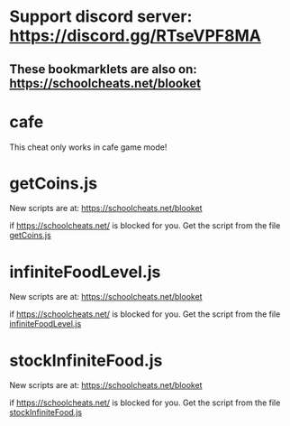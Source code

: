 # **Support discord server: https://discord.gg/RTseVPF8MA**

## **These bookmarklets are also on: https://schoolcheats.net/blooket**

# cafe

This cheat only works in cafe game mode!

# getCoins.js

New scripts are at:
https://schoolcheats.net/blooket

if https://schoolcheats.net/ is blocked for you. Get the script from the file [getCoins.js](https://raw.githubusercontent.com/glixzzy/blooket-hack/main/cafe/getCoins.js)

# infiniteFoodLevel.js

New scripts are at:
https://schoolcheats.net/blooket

if https://schoolcheats.net/ is blocked for you. Get the script from the file [infiniteFoodLevel.js](https://raw.githubusercontent.com/glixzzy/blooket-hack/main/cafe/infiniteFoodLevel.js)

# stockInfiniteFood.js

New scripts are at:
https://schoolcheats.net/blooket

if https://schoolcheats.net/ is blocked for you. Get the script from the file [stockInfiniteFood.js](https://raw.githubusercontent.com/glixzzy/blooket-hack/main/cafe/stockInfiniteFood.js)
